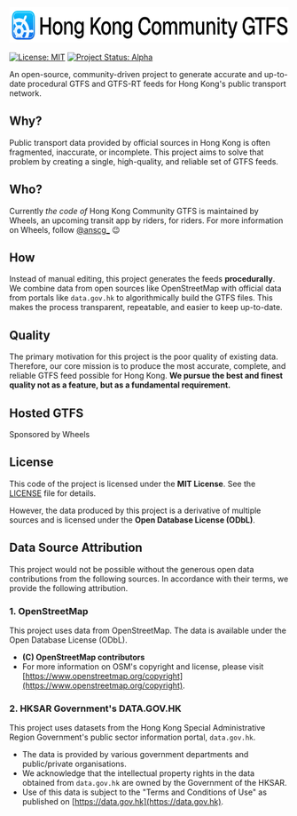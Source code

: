 <picture>
  <source media="(prefers-color-scheme: dark)" srcset="images/logomark-dark.png">
  <source media="(prefers-color-scheme: light)" srcset="images/logomark-light.png">
  <img alt="Hong Kong Community GTFS" src="images/logomark-light.png" style="height: min(64px, 12vw); width: auto; max-width: 100%; max-height: min(64px, 12vw);">
</picture>

[![License: MIT](https://img.shields.io/badge/License-MIT-yellow.svg)](https://opensource.org/licenses/MIT)
[![Project Status: Alpha](https://img.shields.io/badge/status-alpha-orange.svg)](#)

An open-source, community-driven project to generate accurate and up-to-date procedural GTFS and GTFS-RT feeds for Hong Kong's public transport network.

## Why?
Public transport data provided by official sources in Hong Kong is often fragmented, inaccurate, or incomplete. This project aims to solve that problem by creating a single, high-quality, and reliable set of GTFS feeds.

## Who?
Currently *the code of* Hong Kong Community GTFS is maintained by Wheels, an upcoming transit app by riders, for riders. For more information on Wheels, follow [@anscg_](https://threads.com/anscg_) 😉

## How
Instead of manual editing, this project generates the feeds **procedurally**. We combine data from open sources like OpenStreetMap with official data from portals like `data.gov.hk` to algorithmically build the GTFS files. This makes the process transparent, repeatable, and easier to keep up-to-date.

## Quality
The primary motivation for this project is the poor quality of existing data. Therefore, our core mission is to produce the most accurate, complete, and reliable GTFS feed possible for Hong Kong. **We pursue the best and finest quality not as a feature, but as a fundamental requirement.**

## Hosted GTFS
Sponsored by Wheels

## License
This code of the project is licensed under the **MIT License**. See the [LICENSE](LICENSE) file for details.

However, the data produced by this project is a derivative of multiple sources and is licensed under the **Open Database License (ODbL)**.

## Data Source Attribution

This project would not be possible without the generous open data contributions from the following sources. In accordance with their terms, we provide the following attribution.

### 1. OpenStreetMap

This project uses data from OpenStreetMap. The data is available under the Open Database License (ODbL).

*   **(C) OpenStreetMap contributors**
*   For more information on OSM's copyright and license, please visit [https://www.openstreetmap.org/copyright](https://www.openstreetmap.org/copyright).

### 2. HKSAR Government's DATA.GOV.HK

This project uses datasets from the Hong Kong Special Administrative Region Government's public sector information portal, `data.gov.hk`.

*   The data is provided by various government departments and public/private organisations.
*   We acknowledge that the intellectual property rights in the data obtained from `data.gov.hk` are owned by the Government of the HKSAR.
*   Use of this data is subject to the "Terms and Conditions of Use" as published on [https://data.gov.hk](https://data.gov.hk).
